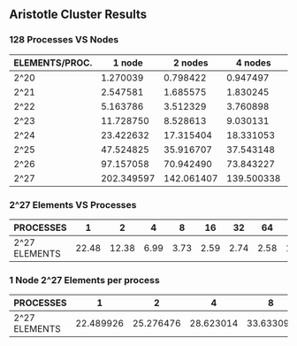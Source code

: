 ## Aristotle Cluster Results


### 128 Processes VS Nodes

ELEMENTS/PROC.	| 	1 node 	     | 	2 nodes     | 	   4 nodes	 | 	8 nodes	     |
---------------|---------------|--------------|--------------|---------------| 
2^20		         |	1.270039	     |	0.798422     |	   0.947497	 |	0.831470      |
2^21		         |	2.547581	     |	1.685575     |	   1.830245	 |	1.525613      |
2^22		         |	5.163786	     |	3.512329     |	   3.760898	 |	3.346833      |
2^23		         |	11.728750	    |	8.528613     |	   9.030131	 |	7.277844      |
2^24		         |	23.422632	    |	17.315404    |	   18.331053 |	15.958938     |
2^25  	       	| 47.524825 	   |	35.916707    |    37.543148 |	31.379257     |
2^26		         |	97.157058	   |	70.942490    |	   73.843227	 |	60.738816     |
2^27           | 202.349597 	  |	142.061407   |  139.500338  |	122.100767    |

### 2^27 Elements VS Processes

PROCESSES	      |    1       | 	2          | 	4      |    8	       |   16      |  32       |  64       |  128      |
----------------|------------|-------------|-----------|-------------|-----------|-----------|-----------|-----------| 
2^27 ELEMENTS	  | 22.48      |	12.38      | 6.99      |   3.73      |  2.59     |  2.74     |  2.58     | 1.29      |

### 1 Node 2^27 Elements per process

PROCESSES	      |    1       | 	2          | 	4      |    8	       |   16      |  32       |  64       |  128      |
----------------|------------|-------------|-----------|-------------|-----------|-----------|-----------|-----------| 
2^27 ELEMENTS	  | 22.489926  |	25.276476   | 28.623014 |  33.633098  |  43.014050|  70.706104| 113.139982| 202.349597|


